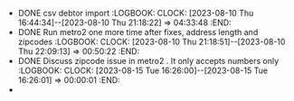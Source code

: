- DONE csv debtor import
  :LOGBOOK:
  CLOCK: [2023-08-10 Thu 16:44:34]--[2023-08-10 Thu 21:18:22] =>  04:33:48
  :END:
- DONE Run metro2 one more time after fixes, address length and zipcodes
  :LOGBOOK:
  CLOCK: [2023-08-10 Thu 21:18:51]--[2023-08-10 Thu 22:09:13] =>  00:50:22
  :END:
- DONE Discuss zipcode issue in metro2 . It only accepts numbers only
  :LOGBOOK:
  CLOCK: [2023-08-15 Tue 16:26:00]--[2023-08-15 Tue 16:26:01] =>  00:00:01
  :END:
-